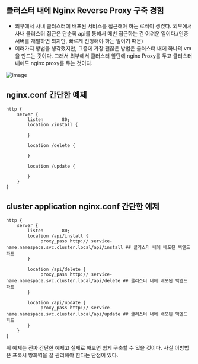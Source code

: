 ## 클러스터 내에 Nginx Reverse Proxy 구축 경험
- 외부에서 사내 클러스터에 배포된 서비스를 접근해야 하는 로직이 생겼다. 외부에서 사내 클러스터 접근은 단순히 api를 통해서 매번 접근하는 건 어려운 일이다.(인증 서버를 개발하면 되지만, 빠르게 진행해야 하는 일이기 때문)
- 여러가지 방법을 생각했지만, 그중에 가장 괜찮은 방법은 클러스터 내에 하나의 vm을 만드는 것이다. 그래서 외부에서 클러스터 앞단에 nginx Proxy를 두고 클러스터 내에도 nginx proxy를 두는 것이다.
  
![image](https://github.com/youyoungnam/kubernetes-implement/assets/60678531/18d64693-9dc3-4492-8cb5-5102370ac53c)


## nginx.conf 간단한 예제
```agsl
http { 
    server {
        listen       80;
        location /install {
 
        }
        
        location /delete {

        }
        
        location /update {

        }
    }
}
```



## cluster application nginx.conf 간단한 예제
```agsl
http { 
    server {
        listen       80;
        location /api/install {
             proxy_pass http:// service-name.namespace.svc.cluster.local/api/install ## 클러스터 내에 배포된 백엔드 파드
        }
        
        location /api/delete {
             proxy_pass http:// service-name.namespace.svc.cluster.local/api/delete ## 클러스터 내에 배포된 백엔드 파드
        }
        
        location /api/update {
             proxy_pass http:// service-name.namespace.svc.cluster.local/api/update ## 클러스터 내에 배포된 백엔드 파드
        }
    }
}
```

위 예제는 진짜 간단한 예제고 실제로 해보면 쉽게 구축할 수 있을 것이다. 사실 이방법은 프록시 방화벽을 잘 관리해야 한다는 단점이 있다.